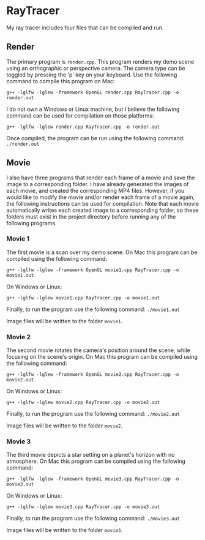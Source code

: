 # RayTracer

My ray tracer includes four files that can be compiled and run. 

## Render
The primary program is ```render.cpp```. This program renders my demo scene using an orthographic or perspective camera. The camera type can be toggled by pressing the 'p' key on your keyboard. Use the following command to compile this program on Mac:
```
g++ -lglfw -lglew -framework OpenGL render.cpp RayTracer.cpp -o render.out
```
I do not own a Windows or Linux machine, but I believe the following command can be used for compilation on those platforms:
```
g++ -lglfw -lglew render.cpp RayTracer.cpp -o render.out
```
Once compiled, the program can be run using the following command: ```./render.out```

## Movie
I also have three programs that render each frame of a movie and save the image to a corresponding folder. I have already generated the images of each movie, and created the corresponding MP4 files. However, if you would like to modify the movie and/or render each frame of a movie again, the following instructions can be used for compilation. Note that each movie automatically writes each created image to a corresponding folder, so these folders must exist in the project directory before running any of the following programs.

### Movie 1
The first movie is a scan over my demo scene. On Mac this program can be compiled using the following command:
```
g++ -lglfw -lglew -framework OpenGL movie1.cpp RayTracer.cpp -o movie1.out
```
On Windows or Linux:
```
g++ -lglfw -lglew movie1.cpp RayTracer.cpp -o movie1.out
```
Finally, to run the program use the following command: ```./movie1.out```

Image files will be written to the folder ```movie1```.

### Movie 2
The second movie rotates the camera's position around the scene, while focusing on the scene's origin. On Mac this program can be compiled using the following command:
```
g++ -lglfw -lglew -framework OpenGL movie2.cpp RayTracer.cpp -o movie2.out
```
On Windows or Linux:
```
g++ -lglfw -lglew movie2.cpp RayTracer.cpp -o movie2.out
```
Finally, to run the program use the following command: ```./movie2.out```

Image files will be written to the folder ```movie2```.

### Movie 3
The third movie depicts a star setting on a planet's horizon with no atmosphere. On Mac this program can be compiled using the following command:
```
g++ -lglfw -lglew -framework OpenGL movie3.cpp RayTracer.cpp -o movie3.out
```
On Windows or Linux:
```
g++ -lglfw -lglew movie3.cpp RayTracer.cpp -o movie3.out
```
Finally, to run the program use the following command: ```./movie3.out```

Image files will be written to the folder ```movie3```.
